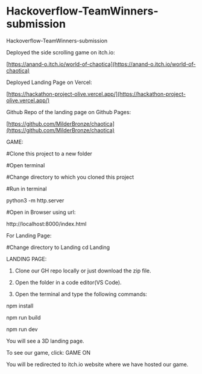 # Hackoverflow-TeamWinners-submission
Hackoverflow-TeamWinners-submission

Deployed the side scrolling game on itch.io:

[https://anand-o.itch.io/world-of-chaotica](https://anand-o.itch.io/world-of-chaotica)

Deployed Landing Page on Vercel:

[https://hackathon-project-olive.vercel.app/](https://hackathon-project-olive.vercel.app/)

Github Repo of the landing page on Github Pages:

[https://github.com/MilderBronze/chaotica](https://github.com/MilderBronze/chaotica)

GAME:

#Clone this project to a new folder

#Open terminal

#Change directory to which you cloned this project


#Run in terminal

python3 -m http.server


#Open in Browser using url:

http://localhost:8000/index.html

For Landing Page:

#Change directory to Landing
cd Landing

LANDING PAGE:


1. Clone our GH repo locally or just download the zip file.

2. Open the folder in a code editor(VS Code).

3. Open the terminal and type the following commands:

npm install

npm run build

npm run dev


You will see a 3D landing page.

To see our game, click: GAME ON

You will be redirected to itch.io website where we have hosted our game.
